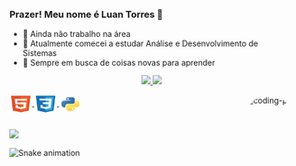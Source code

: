 ### Prazer! Meu nome é Luan Torres 👋

- 🔭 Ainda não trabalho na área
- 🌱 Atualmente comecei a estudar Análise e Desenvolvimento de Sistemas
- 🤔 Sempre em busca de coisas novas para aprender

<div align="center">
  <a href="https://github.com/luanhtorres">
  <img height="160em" src="https://github-readme-stats.vercel.app/api?username=luanhtorres&show_icons=true&theme=midnight-purple&include_all_commits=true&count_private=true"/>
  <img height="140em" src="https://github-readme-stats.vercel.app/api/top-langs/?username=luanhtorres&layout=compact&langs_count=7&theme=midnight-purple"/>
</div>
  
  <div style="display: inline_block"><br>
  
  <img align="center" alt="Rafa-HTML" height="30" width="40" src="https://raw.githubusercontent.com/devicons/devicon/master/icons/html5/html5-original.svg">
  <img align="center" alt="Rafa-CSS" height="30" width="40" src="https://raw.githubusercontent.com/devicons/devicon/master/icons/css3/css3-original.svg">
  <img align="center" alt="Rafa-Python" height="30" width="40" src="https://raw.githubusercontent.com/devicons/devicon/master/icons/python/python-original.svg">
  <img align="right" alt="coding-pic" height="150" style="border-radius:50px;" src="https://dzone.com/storage/temp/12334613-971.jpg?width=676&height=676">
</div>
  
 ##
 
<div> 
  
  <a href="https://www.linkedin.com/in/luan-torres-b991baab/" target="_blank"><img src="https://img.shields.io/badge/-LinkedIn-%230077B5?style=for-the-badge&logo=linkedin&logoColor=white" target="_blank"></a> 
  
   ![Snake animation](https://github.com/luanhtorres/luanhtorres/blob/output/github-contribution-grid-snake.svg)
  
</div> 
  
